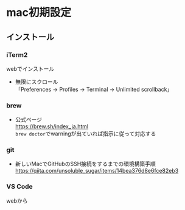 # mac初期設定
## インストール
### iTerm2
webでインストール
- 無限にスクロール  
「Preferences → Profiles → Terminal → Unlimited scrollback」
### brew
- 公式ページ  
https://brew.sh/index_ja.html  
`brew doctor`でwarningが出ていれば指示に従って対応する
### git
- 新しいMacでGitHubのSSH接続をするまでの環境構築手順  
https://qiita.com/unsoluble_sugar/items/14bea376d8e6fce82eb3
### VS Code
webから

